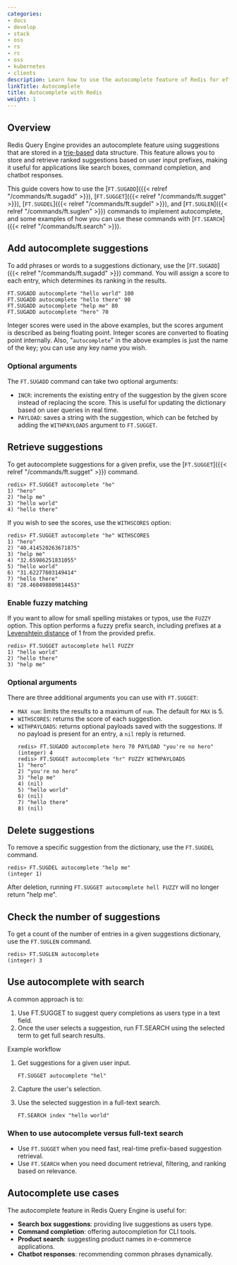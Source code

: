 ```yaml
---
categories:
- docs
- develop
- stack
- oss
- rs
- rc
- oss
- kubernetes
- clients
description: Learn how to use the autocomplete feature of Redis for efficient prefix-based suggestion retrieval.
linkTitle: Autocomplete
title: Autocomplete with Redis
weight: 1
---
```


## Overview

Redis Query Engine provides an autocomplete feature using suggestions that are stored in a [trie-based](https://en.wikipedia.org/wiki/Trie) data structure.
This feature allows you to store and retrieve ranked suggestions based on user input prefixes, making it useful for applications like search boxes, command completion, and chatbot responses.

This guide covers how to use the [`FT.SUGADD`]({{< relref "/commands/ft.sugadd" >}}), [`FT.SUGGET`]({{< relref "/commands/ft.sugget" >}}), [`FT.SUGDEL`]({{< relref "/commands/ft.sugdel" >}}), and [`FT.SUGLEN`]({{< relref "/commands/ft.suglen" >}}) commands to implement autocomplete, and some examples of how you can use these commands with [`FT.SEARCH`]({{< relref "/commands/ft.search" >}}).

## Add autocomplete suggestions

To add phrases or words to a suggestions dictionary, use the [`FT.SUGADD`]({{< relref "/commands/ft.sugadd" >}}) command.
You will assign a score to each entry, which determines its ranking in the results.

```
FT.SUGADD autocomplete "hello world" 100
FT.SUGADD autocomplete "hello there" 90
FT.SUGADD autocomplete "help me" 80
FT.SUGADD autocomplete "hero" 70
```

Integer scores were used in the above examples, but the scores argument is described as being floating point.
Integer scores are converted to floating point internally.
Also, "`autocomplete`" in the above examples is just the name of the key; you can use any key name you wish.

### Optional arguments

The `FT.SUGADD` command can take two optional arguments:

* `INCR`: increments the existing entry of the suggestion by the given score instead of replacing the score. This is useful for updating the dictionary based on user queries in real time.
* `PAYLOAD`: saves a string with the suggestion, which can be fetched by adding the `WITHPAYLOADS` argument to `FT.SUGGET`.

## Retrieve suggestions

To get autocomplete suggestions for a given prefix, use the [`FT.SUGGET`]({{< relref "/commands/ft.sugget" >}}) command.

```
redis> FT.SUGGET autocomplete "he"
1) "hero"
2) "help me"
3) "hello world"
4) "hello there"
```

If you wish to see the scores, use the `WITHSCORES` option:

```
redis> FT.SUGGET autocomplete "he" WITHSCORES
1) "hero"
2) "40.414520263671875"
3) "help me"
4) "32.65986251831055"
5) "hello world"
6) "31.62277603149414"
7) "hello there"
8) "28.460498809814453"
```

### Enable fuzzy matching

If you want to allow for small spelling mistakes or typos, use the `FUZZY` option. This option performs a fuzzy prefix search, including prefixes at a [Levenshtein distance](https://en.wikipedia.org/wiki/Levenshtein_distance) of 1 from the provided prefix.

```
redis> FT.SUGGET autocomplete hell FUZZY
1) "hello world"
2) "hello there"
3) "help me"
```

### Optional arguments

There are three additional arguments you can use with `FT.SUGGET`:

* `MAX num`: limits the results to a maximum of `num`. The default for `MAX` is 5.
* `WITHSCORES`: returns the score of each suggestion.
* `WITHPAYLOADS`: returns optional payloads saved with the suggestions. If no payload is present for an entry, a `nil` reply is returned.
    ```
    redis> FT.SUGADD autocomplete hero 70 PAYLOAD "you're no hero"
    (integer) 4
    redis> FT.SUGGET autocomplete "hr" FUZZY WITHPAYLOADS
    1) "hero"
    2) "you're no hero"
    3) "help me"
    4) (nil)
    5) "hello world"
    6) (nil)
    7) "hello there"
    8) (nil)
    ```

## Delete suggestions

To remove a specific suggestion from the dictionary, use the `FT.SUGDEL` command.

```
redis> FT.SUGDEL autocomplete "help me"
(integer 1)
```

After deletion, running `FT.SUGGET autocomplete hell FUZZY` will no longer return "help me".

## Check the number of suggestions

To get a count of the number of entries in a given suggestions dictionary, use the `FT.SUGLEN` command.

```
redis> FT.SUGLEN autocomplete
(integer) 3
```

## Use autocomplete with search

A common approach is to:

1. Use FT.SUGGET to suggest query completions as users type in a text field.
1. Once the user selects a suggestion, run FT.SEARCH using the selected term to get full search results.

Example workflow

1. Get suggestions for a given user input.

    ```
    FT.SUGGET autocomplete "hel"
    ```
1. Capture the user's selection.
1. Use the selected suggestion in a full-text search.

    ```
    FT.SEARCH index "hello world"
    ```

### When to use autocomplete versus full-text search

* Use `FT.SUGGET` when you need fast, real-time prefix-based suggestion retrieval.
* Use `FT.SEARCH` when you need document retrieval, filtering, and ranking based on relevance.

## Autocomplete use cases

The autocomplete feature in Redis Query Engine is useful for:

- **Search box suggestions**: providing live suggestions as users type.
- **Command completion**: offering autocompletion for CLI tools.
- **Product search**: suggesting product names in e-commerce applications.
- **Chatbot responses**: recommending common phrases dynamically.
